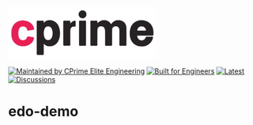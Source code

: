 <a href="https://cprime.com/" target="_blank">
<img src=".assets/cprime-logo.png" width="300" />
</a>

[![Maintained by CPrime Elite Engineering](https://img.shields.io/badge/maintained%20by-cprime%20elite%20engineering-ED1846)](https://cprime.com/)
[![Built for Engineers](https://img.shields.io/badge/project-embedded%20devops%20demo-ED1846)](https://github.com/cprime-labs/edo-demo)
[![Latest](https://img.shields.io/badge/latest-0.0.0-ED1846)](https://github.com/cprime-labs/edo-demo/releases)
[![Discussions](https://img.shields.io/badge/community%20&%20support-discuss%20on%20github-ED1846)](https://github.com/cprime-labs/edo-demo/discussions)

# edo-demo
